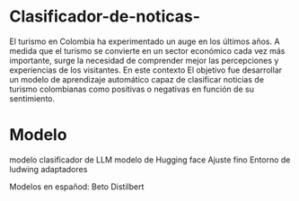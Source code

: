 # Clasificador-de-noticas-
El turismo en Colombia ha experimentado un auge en los últimos años. A medida que el turismo se convierte en un sector económico cada vez más importante, surge la necesidad de comprender mejor las percepciones y experiencias de los visitantes. En este contexto El objetivo fue desarrollar un modelo de aprendizaje automático capaz de clasificar noticias de turismo colombianas como positivas o negativas en función de su sentimiento.

# Modelo 
modelo clasificador de LLM
modelo de Hugging face 
Ajuste fino 
Entorno de ludwing 
adaptadores 

Modelos en españod:
Beto
Distilbert

